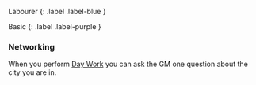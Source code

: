 
Labourer
{: .label .label-blue }

Basic
{: .label .label-purple }
### Networking
When you perform [Day Work](Activities#Day%20Work) you can ask the GM one question about the city you are in.